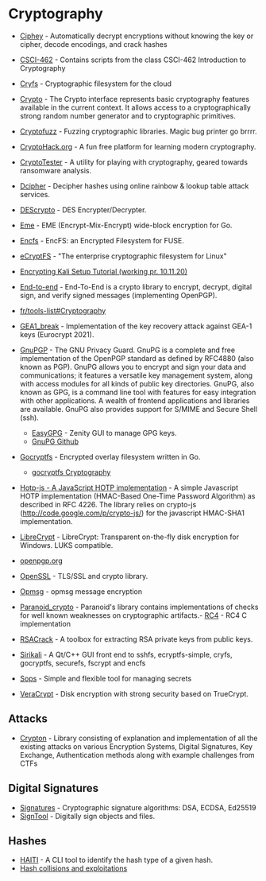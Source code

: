 # Cryptography

- [Ciphey](https://github.com/Ciphey/Ciphey) - Automatically decrypt encryptions without knowing the key or cipher, decode encodings, and crack hashes
- [CSCI-462](https://github.com/sarah-dill/CSCI-462) - Contains scripts from the class CSCI-462 Introduction to Cryptography 
- [Cryfs](https://github.com/cryfs/cryfs) - Cryptographic filesystem for the cloud
- [Crypto](https://developer.mozilla.org/en-US/docs/Web/API/Crypto) - The Crypto interface represents basic cryptography features available in the current context. It allows access to a cryptographically strong random number generator and to cryptographic primitives.
- [Cryptofuzz](https://github.com/guidovranken/cryptofuzz) - Fuzzing cryptographic libraries. Magic bug printer go brrrr. 
- [CryptoHack.org](https://cryptohack.org/) - A fun free platform for learning modern cryptography.
- [CryptoTester](https://github.com/Demonslay335/CryptoTester) - A utility for playing with cryptography, geared towards ransomware analysis.
- [Dcipher](https://github.com/k4m4/dcipher) - Decipher hashes using online rainbow & lookup table attack services.
- [DEScrypto](https://github.com/DedSecInside/DEScrypto) - DES Encrypter/Decrypter.
- [Eme](https://github.com/rfjakob/eme) - EME (Encrypt-Mix-Encrypt) wide-block encryption for Go.
- [Encfs](https://github.com/vgough/encfs) - EncFS: an Encrypted Filesystem for FUSE.
- [eCryptFS](https://www.ecryptfs.org/home) - "The enterprise cryptographic filesystem for Linux"
- [Encrypting Kali Setup Tutorial (working pr. 10.11.20)](https://www.informaticar.net/how-to-manually-partition-and-encrypt-kali-linux/)
- [End-to-end](https://github.com/google/end-to-end) - End-To-End is a crypto library to encrypt, decrypt, digital sign, and verify signed messages (implementing OpenPGP).
- [fr/tools-list#Cryptography](https://www.dcode.fr/tools-list#Cryptography)
- [GEA1_break](https://github.com/airbus-seclab/GEA1_break) - Implementation of the key recovery attack against GEA-1 keys (Eurocrypt 2021).
- [GnuPGP](https://gnupg.org/) - The GNU Privacy Guard. GnuPG is a complete and free implementation of the OpenPGP standard as defined by RFC4880 (also known as PGP). GnuPG allows you to encrypt and sign your data and communications; it features a versatile key management system, along with access modules for all kinds of public key directories. GnuPG, also known as GPG, is a command line tool with features for easy integration with other applications. A wealth of frontend applications and libraries are available. GnuPG also provides support for S/MIME and Secure Shell (ssh).
  - [EasyGPG](https://github.com/guelfoweb/easygpg) - Zenity GUI to manage GPG keys.
  - [GnuPG Github](https://github.com/gpg/gnupg)
- [Gocryptfs](https://github.com/rfjakob/gocryptfs) - Encrypted overlay filesystem written in Go.
  - [gocryptfs Cryptography](https://nuetzlich.net/gocryptfs/forward_mode_crypto/)

- [Hotp-js - A JavaScript HOTP implementation](https://github.com/adulau/hotp-js) - A simple Javascript HOTP implementation (HMAC-Based One-Time Password Algorithm) as described in RFC 4226. The library relies on crypto-js (http://code.google.com/p/crypto-js/) for the javascript HMAC-SHA1 implementation.
- [LibreCrypt](https://github.com/t-d-k/LibreCrypt) - LibreCrypt: Transparent on-the-fly disk encryption for Windows. LUKS compatible.
- [openpgp.org](https://www.openpgp.org)
- [OpenSSL](https://github.com/openssl/openssl) - TLS/SSL and crypto library.
- [Opmsg](https://github.com/stealth/opmsg) - opmsg message encryption

- [Paranoid_crypto](https://github.com/google/paranoid_crypto) - Paranoid's library contains implementations of checks for well known weaknesses on cryptographic artifacts.- [RC4](https://github.com/0xsirus/RC4) - RC4 C implementation 
- [RSACrack](https://github.com/b4den/rsacrack) - A toolbox for extracting RSA private keys from public keys.
- [Sirikali](https://github.com/mhogomchungu/sirikali) - A Qt/C++ GUI front end to sshfs, ecryptfs-simple, cryfs, gocryptfs, securefs, fscrypt and encfs
- [Sops](https://github.com/mozilla/sops) - Simple and flexible tool for managing secrets 
- [VeraCrypt](https://github.com/veracrypt/VeraCrypt) - Disk encryption with strong security based on TrueCrypt.

## Attacks
- [Crypton](https://github.com/ashutosh1206/Crypton) - Library consisting of explanation and implementation of all the existing attacks on various Encryption Systems, Digital Signatures, Key Exchange, Authentication methods along with example challenges from CTFs


## Digital Signatures
- [Signatures](https://github.com/RustCrypto/signatures) - Cryptographic signature algorithms: DSA, ECDSA, Ed25519
- [SignTool](https://www.linux.org/docs/man1/signtool.html) - Digitally sign objects and files.

## Hashes
- [HAITI](https://github.com/Orange-Cyberdefense/haiti) - A CLI tool to identify the hash type of a given hash. 
- [Hash collisions and exploitations](https://github.com/corkami/collisions)
